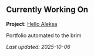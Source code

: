 ## Currently Working On

**Project:** [Hello Aleksa](https://github.com/alxhdd/hello-aleksa)

Portfolio automated to the brim

_Last updated: 2025-10-06_

